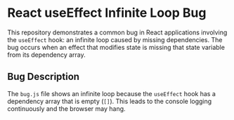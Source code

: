 # React useEffect Infinite Loop Bug

This repository demonstrates a common bug in React applications involving the `useEffect` hook: an infinite loop caused by missing dependencies.  The bug occurs when an effect that modifies state is missing that state variable from its dependency array. 

## Bug Description

The `bug.js` file shows an infinite loop because the `useEffect` hook has a dependency array that is empty (`[]`). This leads to the console logging continuously and the browser may hang.